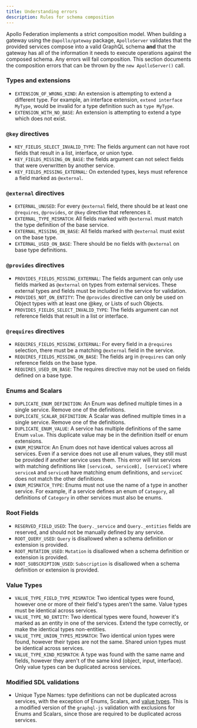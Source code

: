 ```yaml
---
title: Understanding errors
description: Rules for schema composition
---
```

Apollo Federation implements a strict composition model. When building a gateway using the `@apollo/gateway` package, `ApolloServer` validates that the provided services compose into a valid GraphQL schema **and** that the gateway has all of the information it needs to execute operations against the composed schema. Any errors will fail composition. This section documents the composition errors that can be thrown by the `new ApolloServer()` call.

### Types and extensions

- `EXTENSION_OF_WRONG_KIND`: An extension is attempting to extend a different type. For example, an interface extension, `extend interface MyType`, would be invalid for a type definition such as `type MyType`.
- `EXTENSION_WITH_NO_BASE`: An extension is attempting to extend a type which does not exist.

### `@key` directives

- `KEY_FIELDS_SELECT_INVALID_TYPE`: The fields argument can not have root fields that result in a list, interface, or union type.
- `KEY_FIELDS_MISSING_ON_BASE`: the fields argument can not select fields that were overwritten by another service.
- `KEY_FIELDS_MISSING_EXTERNAL`: On extended types, keys must reference a field marked as `@external`.

### `@external` directives

- `EXTERNAL_UNUSED`: For every `@external` field, there should be at least one `@requires`, `@provides`, or `@key` directive that references it.
- `EXTERNAL_TYPE_MISMATCH`: All fields marked with `@external` must match the type definition of the base service.
- `EXTERNAL_MISSING_ON_BASE`: All fields marked with `@external` must exist on the base type.
- `EXTERNAL_USED_ON_BASE`: There should be no fields with `@external` on base type definitions.

### `@provides` directives

- `PROVIDES_FIELDS_MISSING_EXTERNAL`: The fields argument can only use fields marked as `@external` on types from external services. These external types and fields must be included in the service for validation.
- `PROVIDES_NOT_ON_ENTITY`: The `@provides` directive can only be used on Object types with at least one @key, or Lists of such Objects.
- `PROVIDES_FIELDS_SELECT_INVALID_TYPE`: The fields argument can not reference fields that result in a list or interface.

### `@requires` directives

- `REQUIRES_FIELDS_MISSING_EXTERNAL`: For every field in a `@requires` selection, there must be a matching `@external` field in the service.
- `REQUIRES_FIELDS_MISSING_ON_BASE`: The fields arg in `@requires` can only reference fields on the base type.
- `REQUIRES_USED_ON_BASE`: The requires directive may not be used on fields defined on a base type.

### Enums and Scalars

- `DUPLICATE_ENUM_DEFINITION`: An Enum was defined multiple times in a single service. Remove one of the definitions.
- `DUPLICATE_SCALAR_DEFINITION`: A Scalar was defined multiple times in a single service. Remove one of the definitions.
- `DUPLICATE_ENUM_VALUE`: A service has multiple definitions of the same Enum `value`. This duplicate value may be in the definition itself or enum extensions.
- `ENUM_MISMATCH`: An Enum does not have identical values across all services. Even if a service does not use all enum values, they still must be provided if another service uses them. This error will list services with matching definitions like `[serviceA, serviceB], [serviceC]` where `serviceA` and `serviceB` have matching enum definitions, and `serviceC` does not match the other definitions.
- `ENUM_MISMATCH_TYPE`: Enums must not use the name of a type in another service. For example, if a service defines an enum of `Category`, all definitions of `Category` in other services must also be enums.

### Root Fields

- `RESERVED_FIELD_USED`: The `Query._service` and `Query._entities` fields are reserved, and should not be manually defined by any service.
- `ROOT_QUERY_USED`: `Query` is disallowed when a schema definition or extension is provided.
- `ROOT_MUTATION_USED`: `Mutation` is disallowed when a schema definition or extension is provided.
- `ROOT_SUBSCRIPTION_USED`: `Subscription` is disallowed when a schema definition or extension is provided.

### Value Types

- `VALUE_TYPE_FIELD_TYPE_MISMATCH`: Two identical types were found, however one or more of their field's types aren't the same. Value types must be identical across services.
- `VALUE_TYPE_NO_ENTITY`: Two identical types were found, however it's marked as an entity in one of the services. Extend the type correctly, or make the identical types non-entities.
- `VALUE_TYPE_UNION_TYPES_MISMATCH`: Two identical union types were found, however their types are not the same. Shared union types must be identical across services.
- `VALUE_TYPE_KIND_MISMATCH`: A type was found with the same name and fields, however they aren't of the same kind (object, input, interface). Only value types can be duplicated across services.

### Modified SDL validations

- Unique Type Names: type definitions can not be duplicated across services, with the exception of Enums, Scalars, and [value types](/federation/core-concepts/#value-types). This is a modified version of the `graphql-js` validation with exclusions for Enums and Scalars, since those are required to be duplicated across services.
